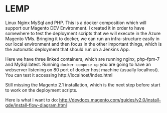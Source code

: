 # LEMP

Linux Nginx MySql and PHP. This is a docker composition which will support our Magento DEV Environment. I created it in order to have somewhere to test the deployment scripts that we will execute in the Azure Magento VMs. Bringing it to docker, we can run an infra-structure easily in our local environment and then focus in the other important things, which is the automatic deployment that should run on a Jenkins App. 

Here we have three linked containers, which are running nginx, php-fpm-7 and MySql:latest. Running `docker-compose up` you are going to have an webserver listening on 80 port of docker host machine (usually localhost). You can test it accessing http://localhost/index.html

Still missing the Magento 2.1 installation, which is the next step before start to work on the deployment scripts. 

Here is what I want to do: http://devdocs.magento.com/guides/v2.0/install-gde/install-flow-diagram.html
